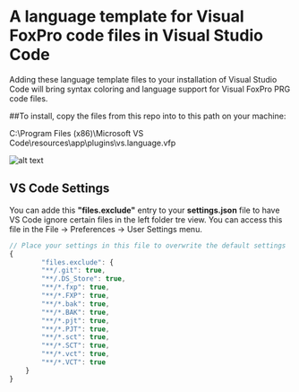 # A language template for Visual FoxPro code files in Visual Studio Code
Adding these language template files to your installation of Visual Studio Code will bring syntax coloring and language support for Visual FoxPro PRG code files.

##To install, copy the files from this repo into to this path on your machine:

C:\Program Files (x86)\Microsoft VS Code\resources\app\plugins\vs.language.vfp

![alt text](http://content.screencast.com/users/MattSlay/folders/Snagit/media/221f580c-5a9f-4d35-9e6e-c140e54b8de7/10.04.2015-16.13.png "screenshot")

## VS Code Settings

You can adde this **"files.exclude"** entry to your **settings.json** file to have VS Code ignore certain files in the left folder tre view. You can access this file in the File -> Preferences -> User Settings menu.

```javascript
// Place your settings in this file to overwrite the default settings
{
		"files.exclude": {
		"**/.git": true,
		"**/.DS_Store": true,
		"**/*.fxp": true,
		"**/*.FXP": true,
		"**/*.bak": true,
		"**/*.BAK": true,
		"**/*.pjt": true,
		"**/*.PJT": true,
		"**/*.sct": true,
		"**/*.SCT": true,
		"**/*.vct": true,
		"**/*.VCT": true
	}
}
```
